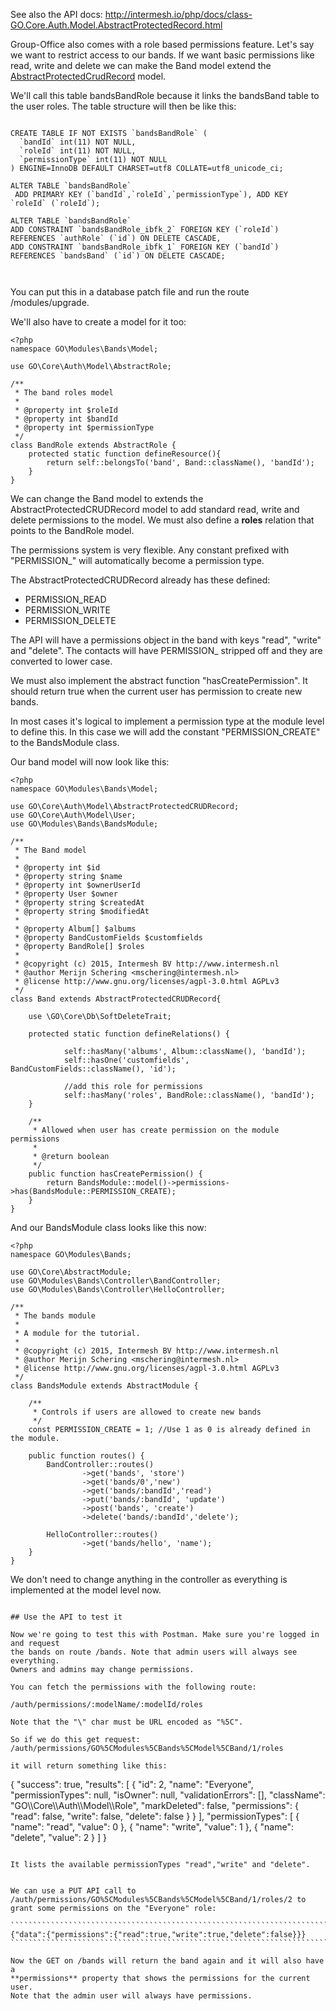 
See also the API docs: http://intermesh.io/php/docs/class-GO.Core.Auth.Model.AbstractProtectedRecord.html

Group-Office also comes with a role based permissions feature. Let's say we want 
to restrict access to our bands. 
If we want basic permissions like read, write and delete we can make the Band 
model extend the [AbstractProtectedCrudRecord](http://intermesh.io/php/docs/class-GO.Core.Auth.Model.AbstractProtectedCrudRecord.html) model.

We'll call this table bandsBandRole because it links the bandsBand table to the 
user roles.
The table structure will then be like this:

``````````````````````````````````````````````````````````````````````````````````````````````````

CREATE TABLE IF NOT EXISTS `bandsBandRole` (
  `bandId` int(11) NOT NULL,
  `roleId` int(11) NOT NULL,
  `permissionType` int(11) NOT NULL
) ENGINE=InnoDB DEFAULT CHARSET=utf8 COLLATE=utf8_unicode_ci;

ALTER TABLE `bandsBandRole`
 ADD PRIMARY KEY (`bandId`,`roleId`,`permissionType`), ADD KEY `roleId` (`roleId`);

ALTER TABLE `bandsBandRole`
ADD CONSTRAINT `bandsBandRole_ibfk_2` FOREIGN KEY (`roleId`) REFERENCES `authRole` (`id`) ON DELETE CASCADE,
ADD CONSTRAINT `bandsBandRole_ibfk_1` FOREIGN KEY (`bandId`) REFERENCES `bandsBand` (`id`) ON DELETE CASCADE;



``````````````````````````````````````````````````````````````````````````````````````````````````

You can put this in a database patch file and run the route /modules/upgrade.

We'll also have to create a model for it too:


``````````````````````````````````````````````````````````````````````````````````````````````````
<?php
namespace GO\Modules\Bands\Model;

use GO\Core\Auth\Model\AbstractRole;

/**
 * The band roles model
 * 
 * @property int $roleId
 * @property int $bandId
 * @property int $permissionType
 */
class BandRole extends AbstractRole {
	protected static function defineResource(){
		return self::belongsTo('band', Band::className(), 'bandId');
	}
}

``````````````````````````````````````````````````````````````````````````````````````````````````

We can change the Band model to extends the AbstractProtectedCRUDRecord model to 
add standard read, write and delete permissions to the model.
We must also define a **roles** relation that points to the BandRole model.

The permissions system is very flexible. Any constant prefixed with "PERMISSION_" will
automatically become a permission type.

The AbstractProtectedCRUDRecord already has these defined:

- PERMISSION_READ
- PERMISSION_WRITE
- PERMISSION_DELETE

The API will have a permissions object in the band with keys "read", "write" and
"delete". The contacts will have PERMISSION_ stripped off and they are converted 
to lower case.

We must also implement the abstract function "hasCreatePermission". It should
return true when the current user has permission to create new bands.

In most cases it's logical to implement a permission type at the module level
to define this. In this case we will add the constant "PERMISSION_CREATE" to
the BandsModule class.

Our band model will now look like this:

`````````````````````````````````````````````````````````````````````````````````````````````````
<?php
namespace GO\Modules\Bands\Model;

use GO\Core\Auth\Model\AbstractProtectedCRUDRecord;
use GO\Core\Auth\Model\User;
use GO\Modules\Bands\BandsModule;

/**
 * The Band model
 *
 * @property int $id
 * @property string $name
 * @property int $ownerUserId
 * @property User $owner
 * @property string $createdAt
 * @property string $modifiedAt
 * 
 * @property Album[] $albums
 * @property BandCustomFields $customfields
 * @property BandRole[] $roles
 *
 * @copyright (c) 2015, Intermesh BV http://www.intermesh.nl
 * @author Merijn Schering <mschering@intermesh.nl>
 * @license http://www.gnu.org/licenses/agpl-3.0.html AGPLv3
 */
class Band extends AbstractProtectedCRUDRecord{	
	
	use \GO\Core\Db\SoftDeleteTrait;
	
	protected static function defineRelations() {
		
			self::hasMany('albums', Album::className(), 'bandId');
			self::hasOne('customfields', BandCustomFields::className(), 'id');
			
			//add this role for permissions
			self::hasMany('roles', BandRole::className(), 'bandId');		
	}
	
	/**
	 * Allowed when user has create permission on the module permissions
	 * 
	 * @return boolean
	 */
	public function hasCreatePermission() {
		return BandsModule::model()->permissions->has(BandsModule::PERMISSION_CREATE);
	}
}
``````````````````````````````````````````````````````````````````````````````````````````````````

And our BandsModule class looks like this now:

``````````````````````````````````````````````````````````````````````````````````````````````````
<?php
namespace GO\Modules\Bands;

use GO\Core\AbstractModule;
use GO\Modules\Bands\Controller\BandController;
use GO\Modules\Bands\Controller\HelloController;

/**
 * The bands module
 * 
 * A module for the tutorial.
 *
 * @copyright (c) 2015, Intermesh BV http://www.intermesh.nl
 * @author Merijn Schering <mschering@intermesh.nl>
 * @license http://www.gnu.org/licenses/agpl-3.0.html AGPLv3
 */
class BandsModule extends AbstractModule {
	
	/**
	 * Controls if users are allowed to create new bands
	 */
	const PERMISSION_CREATE = 1; //Use 1 as 0 is already defined in the module.
	
	public function routes() {
		BandController::routes()
				->get('bands', 'store')
				->get('bands/0','new')
				->get('bands/:bandId','read')
				->put('bands/:bandId', 'update')
				->post('bands', 'create')
				->delete('bands/:bandId','delete');
		
		HelloController::routes()
				->get('bands/hello', 'name');
	}	
}
``````````````````````````````````````````````````````````````````````````````````````````````````

We don't need to change anything in the controller as everything is implemented 
at the model level now.

``````````````````````````````````````````````````````````````````````````````````````````````````

## Use the API to test it

Now we're going to test this with Postman. Make sure you're logged in and request 
the bands on route /bands. Note that admin users will always see everything.
Owners and admins may change permissions.

You can fetch the permissions with the following route:

/auth/permissions/:modelName/:modelId/roles

Note that the "\" char must be URL encoded as "%5C".

So if we do this get request: /auth/permissions/GO%5CModules%5CBands%5CModel%5CBand/1/roles

it will return something like this:

``````````````````````````````````````````````````````````````````````````````````````````````````

{
  "success": true,
  "results": [
    {
      "id": 2,
      "name": "Everyone",
      "permissionTypes": null,
      "isOwner": null,
      "validationErrors": [],
      "className": "GO\\\\Core\\\\Auth\\\\Model\\\\Role",
      "markDeleted": false,
      "permissions": {
        "read": false,
        "write": false,
        "delete": false
      }
    }
  ],
  "permissionTypes": [
    {
      "name": "read",
      "value": 0
    },
    {
      "name": "write",
      "value": 1
    },
    {
      "name": "delete",
      "value": 2
    }
  ]
}
``````````````````````````````````````````````````````````````````````````````````````````````````

It lists the available permissionTypes "read","write" and "delete".


We can use a PUT API call to /auth/permissions/GO%5CModules%5CBands%5CModel%5CBand/1/roles/2 to grant some permissions on the "Everyone" role:

````````````````````````````````````````````````````````````````````````````````
{"data":{"permissions":{"read":true,"write":true,"delete":false}}}
````````````````````````````````````````````````````````````````````````````````

Now the GET on /bands will return the band again and it will also have a 
**permissions** property that shows the permissions for the current user.
Note that the admin user will always have permissions.
